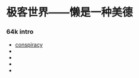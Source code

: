 # 极客世界——懒是一种美德

### 64k intro
* [conspiracy](https://conspiracy.hu/release/64k/)
* []()
* []()
* []()
* []()




